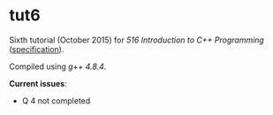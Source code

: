 # tut6

Sixth tutorial (October 2015) for _516 Introduction to C++ Programming_ ([specification](http://www.doc.ic.ac.uk/~wjk/C++Intro/RobMillerE6.html)).

Compiled using _g++ 4.8.4_.

__Current issues__:
- Q 4 not completed
